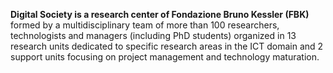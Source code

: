 **Digital Society is a research center of Fondazione Bruno Kessler (FBK)** formed by a multidisciplinary team of more than 100 researchers, technologists and managers (including PhD students) organized in 13 research units dedicated to specific research areas in the ICT domain and 2 support units focusing on project management and technology maturation. 
